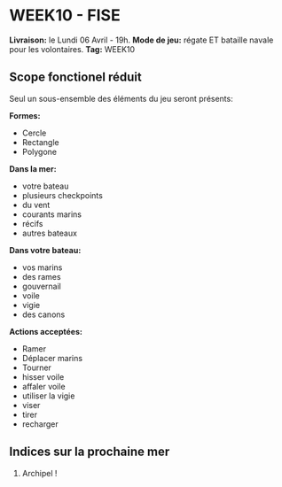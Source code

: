# WEEK10 - FISE

**Livraison:** le Lundi 06 Avril - 19h.
**Mode de jeu:** régate ET bataille navale pour les volontaires.
**Tag:** WEEK10

## Scope fonctionel réduit
Seul un sous-ensemble des éléments du jeu seront présents:

**Formes:**
 - Cercle
 - Rectangle
 - Polygone

**Dans la mer:**
- votre bateau
- plusieurs checkpoints
- du vent
- courants marins
- récifs
- autres bateaux

**Dans votre bateau:**
- vos marins
- des rames
- gouvernail
- voile
- vigie
- des canons

**Actions acceptées:**
- Ramer
- Déplacer marins
- Tourner
- hisser voile
- affaler voile
- utiliser la vigie
- viser
- tirer
- recharger

## Indices sur la prochaine mer

 1. Archipel !
